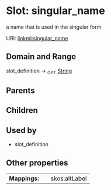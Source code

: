 
# Slot: singular_name


a name that is used in the singular form

URI: [linkml:singular_name](https://w3id.org/linkml/singular_name)


## Domain and Range

slot_definition ->  <sub>OPT</sub>
 [String](types/String.md)

## Parents


## Children


## Used by

 * slot_definition

## Other properties

|  |  |  |
| --- | --- | --- |
| **Mappings:** | | skos:altLabel |

